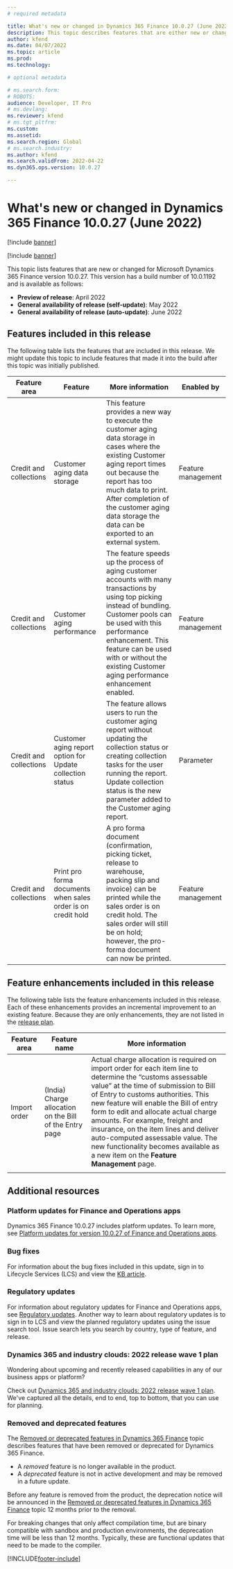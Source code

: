 ```yaml
---
# required metadata

title: What's new or changed in Dynamics 365 Finance 10.0.27 (June 2022)
description: This topic describes features that are either new or changed in the Dynamics 365 Finance version 10.0.27 preview release.
author: kfend
ms.date: 04/07/2022
ms.topic: article
ms.prod: 
ms.technology: 

# optional metadata

# ms.search.form: 
# ROBOTS: 
audience: Developer, IT Pro
# ms.devlang: 
ms.reviewer: kfend
# ms.tgt_pltfrm: 
ms.custom: 
ms.assetid: 
ms.search.region: Global
# ms.search.industry: 
ms.author: kfend
ms.search.validFrom: 2022-04-22
ms.dyn365.ops.version: 10.0.27

---
```


# What's new or changed in Dynamics 365 Finance 10.0.27 (June 2022)

[!include [banner](../includes/banner.md)]

[!include [banner](../includes/preview-banner.md)]

This topic lists features that are new or changed for Microsoft Dynamics 365 Finance version 10.0.27. This version has a build number of 10.0.1192 and is available as follows:

- **Preview of release**: April 2022
- **General availability of release (self-update)**: May 2022
- **General availability of release (auto-update)**: June 2022

## Features included in this release

The following table lists the features that are included in this release. We might update this topic to include features that made it into the build after this topic was initially published.

| Feature area | Feature | More information | Enabled by  |
|----|----|----|----|
| Credit and collections  | Customer aging data storage  | This feature provides a new way to execute the customer aging data storage in cases where the existing Customer aging report times out because the report has too much data to print. After completion of the customer aging data storage the data can be exported to an external system.  | Feature management  | 
| Credit and collections   | Customer aging performance  | The feature speeds up the process of aging customer accounts with many transactions by using top picking instead of bundling. Customer pools can be used with this performance enhancement. This feature can be used with or without the existing Customer aging performance enhancement enabled.  | Feature management   | 
| Credit and collections  | Customer aging report option for Update collection status   |  The feature allows users to run the customer aging report without updating the collection status or creating collection tasks for the user running the report. Update collection status is the new parameter added to the Customer aging report.  | Parameter   |
| Credit and collections | Print pro forma documents when sales order is on credit hold | A pro forma document (confirmation, picking ticket, release to warehouse, packing slip and invoice) can be printed while the sales order is on credit hold. The sales order will still be on hold; however, the pro-forma document can now be printed. | Feature management | 


## Feature enhancements included in this release

The following table lists the feature enhancements included in this release. Each of these enhancements provides an incremental improvement to an existing feature. Because they are only enhancements, they are not listed in the [release plan](/dynamics365-release-plan/2021wave2/finance-operations/dynamics365-finance). 

| Feature area | Feature name | More information |  
|--------------|--------------|------------------|
| Import order | (India) Charge allocation on the Bill of the Entry page  |  Actual charge allocation is required on import order for each item line to determine the “customs assessable value” at the time of submission to Bill of Entry to customs authorities. This new feature will enable the Bill of entry form to edit and allocate actual charge amounts. For example, freight and insurance, on the item lines and deliver auto-computed assessable value. The new functionality becomes available as a new item on the **Feature Management** page.       | 
|              |              |                  |

## Additional resources

### Platform updates for Finance and Operations apps
Dynamics 365 Finance 10.0.27 includes platform updates. To learn more, see [Platform updates for version 10.0.27 of Finance and Operations apps](../../fin-ops-core/dev-itpro/get-started/whats-new-platform-updates-10-0-27.md). 

### Bug fixes 
For information about the bug fixes included in this update, sign in to Lifecycle Services (LCS) and view the [KB article](https://fix.lcs.dynamics.com/Issue/Details?bugId=xxxxxx). 

### Regulatory updates
For information about regulatory updates for Finance and Operations apps, see [Regulatory updates](../localizations/regulatory-updates.md). Another way to learn about regulatory updates is to sign in to LCS and view the planned regulatory updates using the issue search tool. Issue search lets you search by country, type of feature, and release. 

### Dynamics 365 and industry clouds: 2022 release wave 1 plan

Wondering about upcoming and recently released capabilities in any of our business apps or platform?

Check out [Dynamics 365 and industry clouds: 2022 release wave 1 plan](/dynamics365-release-plan/2022wave1/finance-operations/dynamics365-finance). We've captured all the details, end to end, top to bottom, that you can use for planning.

### Removed and deprecated features

The [Removed or deprecated features in Dynamics 365 Finance](removed-deprecated-features-finance.md) topic describes features that have been removed or deprecated for Dynamics 365 Finance.

- A *removed* feature is no longer available in the product.
- A *deprecated* feature is not in active development and may be removed in a future update.

Before any feature is removed from the product, the deprecation notice will be announced in the [Removed or deprecated features in Dynamics 365 Finance](removed-deprecated-features-finance.md) topic 12 months prior to the removal.

For breaking changes that only affect compilation time, but are binary compatible with sandbox and production environments, the deprecation time will be less than 12 months. Typically, these are functional updates that need to be made to the compiler.


[!INCLUDE[footer-include](../../includes/footer-banner.md)]
